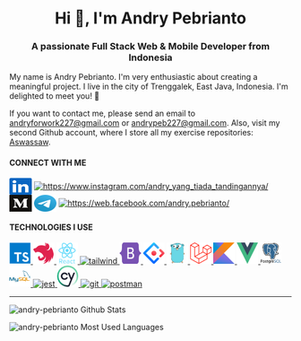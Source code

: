 <h1 align="center">Hi 👋, I'm Andry Pebrianto</h1>
<h3 align="center">
  A passionate Full Stack Web & Mobile Developer from Indonesia
</h3>
<p>
  My name is Andry Pebrianto. I'm very enthusiastic about creating a meaningful
  project. I live in the city of Trenggalek, East Java, Indonesia. I'm delighted
  to meet you! 🙂
</p>

<p>
  If you want to contact me, please send an email to
  <a href="mailto:andryforwork227@gmail.com" target="_blank"
    >andryforwork227@gmail.com</a
  >
  or
  <a href="mailto:andrypeb227@gmail.com" target="_blank"
    >andrypeb227@gmail.com</a
  >. Also, visit my second Github account, where I store all my exercise
  repositories:
  <a href="https://github.com/Aswassaw" target="_blank">Aswassaw</a>.
</p>

<h4 align="left">CONNECT WITH ME</h4>
<p align="left">
  <a href="https://www.linkedin.com/in/andry-pebrianto/" target="blank"
    ><img
      align="center"
      src="./icons/linkedin.svg"
      alt="https://www.linkedin.com/in/andry-pebrianto/"
      height="30"
      width="40"
  /></a>
  <a
    href="https://www.instagram.com/andry_yang_tiada_tandingannya/"
    target="blank"
    ><img
      align="center"
      src="https://raw.githubusercontent.com/rahuldkjain/github-profile-readme-generator/master/src/images/icons/Social/instagram.svg"
      alt="https://www.instagram.com/andry_yang_tiada_tandingannya/"
      height="30"
      width="40"
  /></a>
  <a href="https://medium.com/@andry-pebrianto" target="blank"
    ><img
      align="center"
      src="./icons/medium.svg"
      alt="https://medium.com/@andry-pebrianto"
      height="30"
      width="40"
  /></a>
  <a href="https://t.me/aswassaw/" target="blank"
    ><img
      align="center"
      src="./icons/telegram.svg"
      alt="https://t.me/aswassaw/"
      height="30"
      width="40"
  /></a>
  <a href="https://web.facebook.com/andry.pebrianto/" target="blank"
    ><img
      align="center"
      src="https://raw.githubusercontent.com/rahuldkjain/github-profile-readme-generator/master/src/images/icons/Social/facebook.svg"
      alt="https://web.facebook.com/andry.pebrianto/"
      height="30"
      width="40"
  /></a>
</p>

<h4 align="left">TECHNOLOGIES I USE</h4>

<p align="left">
  <a href="https://www.typescriptlang.org/" target="_blank" rel="noreferrer">
    <img
      src="https://raw.githubusercontent.com/devicons/devicon/master/icons/typescript/typescript-original.svg"
      alt="typescript"
      width="38"
      height="38"
      title="Typescript"
    />
  </a>
  <a href="https://nestjs.com/" target="_blank" rel="noreferrer">
    <img
      src="./icons/nest.png"
      alt="nest"
      width="38"
      height="38"
      title="Nest"
    />
  </a>
  <a href="https://reactjs.org/" target="_blank" rel="noreferrer">
    <img
      src="https://raw.githubusercontent.com/devicons/devicon/master/icons/react/react-original-wordmark.svg"
      alt="react"
      width="38"
      height="38"
      title="React"
    />
  </a>
  <a href="https://tailwindcss.com/" target="_blank" rel="noreferrer">
    <img
      src="https://www.vectorlogo.zone/logos/tailwindcss/tailwindcss-icon.svg"
      alt="tailwind"
      width="38"
      height="38"
      title="Tailwind"
    />
  </a>
  <a href="https://getbootstrap.com" target="_blank" rel="noreferrer">
    <img
      src="./icons/bootstrap.svg"
      alt="bootstrap"
      width="38"
      height="38"
      title="Bootstrap"
    />
  </a>
  <a href="https://ant.design/" target="_blank" rel="noreferrer">
    <img
      src="./icons/antd.svg"
      alt="antdesign"
      width="38"
      height="38"
      title="Ant Design"
    />
  </a>
  <a href="https://golang.org" target="_blank" rel="noreferrer">
    <img
      src="https://raw.githubusercontent.com/devicons/devicon/master/icons/go/go-original.svg"
      alt="go"
      width="38"
      height="38"
      title="Golang"
    />
  </a>
  <a href="https://laravel.com/" target="_blank" rel="noreferrer">
    <img
      src="./icons/laravel.svg"
      alt="laravel"
      width="38"
      height="38"
      title="Laravel"
    />
  </a>
  <a href="https://kotlinlang.org" target="_blank" rel="noreferrer">
    <img src="./icons/kotlin.svg" alt="kotlin" width="38" height="38" />
  </a>
  <a href="https://vuejs.org" target="_blank" rel="noreferrer">
    <img src="./icons/vuejs.svg" alt="vue" width="38" height="38" title="Vue" />
  </a>
  <a href="https://www.postgresql.org" target="_blank" rel="noreferrer">
    <img
      src="https://raw.githubusercontent.com/devicons/devicon/master/icons/postgresql/postgresql-original-wordmark.svg"
      alt="postgresql"
      width="38"
      height="38"
      title="PostgreSQL"
    />
  </a>
  <a href="https://www.mysql.com/" target="_blank" rel="noreferrer">
    <img
      src="https://raw.githubusercontent.com/devicons/devicon/master/icons/mysql/mysql-original-wordmark.svg"
      alt="mysql"
      width="38"
      height="38"
      title="MySQL"
    />
  </a>
  <a href="https://jestjs.io" target="_blank" rel="noreferrer">
    <img
      src="https://www.vectorlogo.zone/logos/jestjsio/jestjsio-icon.svg"
      alt="jest"
      width="38"
      height="38"
      title="Jest"
    />
  </a>
  <a href="https://www.cypress.io" target="_blank" rel="noreferrer">
    <img
      src="./icons/cypress.svg"
      alt="cypress"
      width="38"
      height="38"
      title="Cypress"
    />
  </a>
  <a href="https://git-scm.com/" target="_blank" rel="noreferrer">
    <img
      src="https://www.vectorlogo.zone/logos/git-scm/git-scm-icon.svg"
      alt="git"
      width="38"
      height="38"
      title="Git"
    />
  </a>
  <a href="https://postman.com" target="_blank" rel="noreferrer">
    <img
      src="https://www.vectorlogo.zone/logos/getpostman/getpostman-icon.svg"
      alt="postman"
      width="38"
      height="38"
      title="Postman"
    />
  </a>
</p>

---

<p>
  <img src="https://github-readme-stats.vercel.app/api?username=andry-pebrianto" alt="andry-pebrianto Github Stats" />
</p>

<p>
  <img
    src="https://github-readme-stats.vercel.app/api/top-langs/?username=andry-pebrianto&layout=compact&langs_count=10"
    alt="andry-pebrianto Most Used Languages" />
</p>
